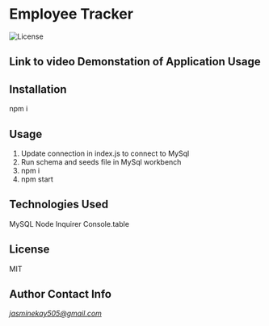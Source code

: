 # Employee Tracker
![License](https://img.shields.io/badge/license-MIT-blue.svg) 

## Link to video Demonstation of Application Usage

## Installation
npm i 

## Usage
1. Update connection in index.js to connect to MySql
2. Run schema and seeds file in MySql workbench
3. npm i
4. npm start

## Technologies Used
MySQL
Node
    Inquirer
    Console.table

## License
MIT

## Author Contact Info
*jasminekay505@gmail.com*